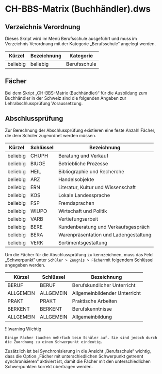 # CH-BBS-Matrix (Buchhändler).dws

## Verzeichnis Verordnung

Dieses Skript wird im Menü Berufsschule ausgeführt und muss im Verzeichnis Verordnung mit der Kategorie „Berufsschule“ angelegt werden.

|Kürzel |Bezeichnung |Kategorie|
|--|--|--|
|beliebig |beliebig|Berufsschule|

## Fächer

Bei dem Skript „CH-BBS-Matrix (Buchhändler)“ für die Ausbildung zum Buchhändler in der Schweiz sind die folgenden Angaben zur Lehrabschlussprüfung Voraussetzung.

## Abschlussprüfung

Zur Berechnung der Abschlussprüfung existieren eine feste Anzahl Fächer, die dem Schüler zugeordnet werden müssen.

|Kürzel |Schlüssel |Bezeichnung|
|--|--|--|
|beliebig|CHUPH |Beratung und Verkauf|
|beliebig|BIUOE |Betriebliche Prozesse|
|beliebig|HEIL |Bibliographie und Recherche|
|beliebig|ARZ |Handelsobjekte|
|beliebig|ERN |Literatur, Kultur und Wissenschaft|
|beliebig|KOS |Lokale Landessprache|
|beliebig|FSP |Fremdsprachen|
|beliebig|WIUPO |Wirtschaft und Politik|
|beliebig|VARB |Vertiefungsarbeit|
|beliebig|BERE |Kundenberatung und Verkaufsgespräch|
|beliebig|BERA |Warenpräsentation und Ladengestaltung|
|beliebig|VERK |Sortimentsgestaltung|

Um die Fächer für die Abschlussprüfung zu kennzeichnen, muss das Feld „Schwerpunkt“ unter ```Schüler > Zeugnis > Fächer```mit folgendem Schlüssel angegeben werden.

|Kürzel |Schlüssel |Bezeichnung|
|--|--|--|
|BERUF |BERUF |Berufskundlicher Unterricht|
|ALLGEMEIN |ALLGEMEIN |Allgemeinbildender Unterricht|
|PRAKT |PRAKT |Praktische Arbeiten|
|BERKENT |BERKENT |Berufskenntnisse|
|ALLGEMEIN |ALLGEMEIN |Allgemeinbildung|

!!!warning Wichtig

    Einige Fächer tauchen mehrfach beim Schüler auf. Sie sind jedoch durch die Zuordnung zu einem Schwerpunkt eindeutig.

Zusätzlich ist bei Synchronisierung in die Ansicht „Berufsschule“ wichtig, dass die Option „Fächer mit unterschiedlichen Schwerpunkt getrennt synchronisieren“ aktiviert ist, damit die Fächer mit den unterschiedlichen Schwerpunkten korrekt übertragen werden.
